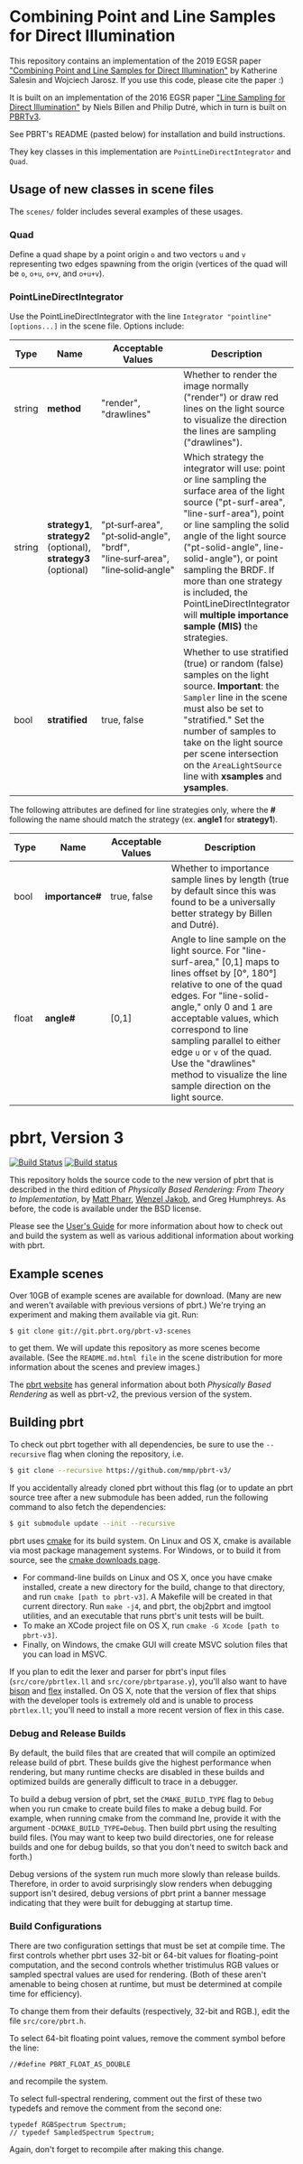 Combining Point and Line Samples for Direct Illumination
========================================================

This repository contains an implementation of the 2019 EGSR paper ["Combining Point and Line Samples for Direct Illumination"](https://cs.dartmouth.edu/~wjarosz/publications/salesin19combining.html) by Katherine Salesin and Wojciech Jarosz. If you use this code, please cite the paper :)

It is built on an implementation of the 2016 EGSR paper ["Line Sampling for Direct Illumination"](http://graphics.cs.kuleuven.be/publications/BD2016LSFDI/) by Niels Billen and Philip Dutré, which in turn is built on [PBRTv3](http://pbrt.org).

See PBRT's README (pasted below) for installation and build instructions.

They key classes in this implementation are `PointLineDirectIntegrator` and `Quad`.

Usage of new classes in scene files
-----------------------------------

The `scenes/` folder includes several examples of these usages.

### Quad ###

Define a quad shape by a point origin `o` and two vectors `u` and `v` representing two edges spawning from the origin (vertices of the quad will be `o`, `o+u`, `o+v`, and `o+u+v`).

### PointLineDirectIntegrator ###

Use the PointLineDirectIntegrator with the line `Integrator "pointline" [options...]` in the scene file. Options include:

Type | Name  | Acceptable Values | Description
---- | ----- | ----------------- | ----------- 
string | **method** | "render", "drawlines" | Whether to render the image normally ("render") or draw red lines on the light source to visualize the direction the lines are sampling ("drawlines").
string | **strategy1**, **strategy2** (optional), **strategy3** (optional) | "pt&#8209;surf&#8209;area", "pt&#8209;solid&#8209;angle", "brdf", "line&#8209;surf&#8209;area", "line&#8209;solid&#8209;angle" |  Which strategy the integrator will use: point or line sampling the surface area of the light source ("pt-surf-area", "line-surf-area"), point or line sampling the solid angle of the light source ("pt-solid-angle", line-solid-angle"), or point sampling the BRDF. If more than one strategy is included, the PointLineDirectIntegrator will **multiple importance sample (MIS)** the strategies.
bool | **stratified** | true, false | Whether to use stratified (true) or random (false) samples on the light source. **Important**: the `Sampler` line in the scene must also be set to "stratified." Set the number of samples to take on the light source per scene intersection on the `AreaLightSource` line with **xsamples** and **ysamples**.

The following attributes are defined for line strategies only, where the **#** following the name should match the strategy (ex. **angle1** for **strategy1**).

Type | Name  | Acceptable Values | Description
---- | ----- | ----------------- | -----------  
bool | **importance#** | true, false | Whether to importance sample lines by length (true by default since this was found to be a universally better strategy by Billen and Dutré).
float | **angle#** | [0,1] | Angle to line sample on the light source. For "line-surf-area," [0,1] maps to lines offset by [0&deg;, 180&deg;] relative to one of the quad edges. For "line-solid-angle," only 0 and 1 are acceptable values, which correspond to line sampling parallel to either edge `u` or `v` of the quad. Use the "drawlines" method to visualize the line sample direction on the light source.


pbrt, Version 3
===============

[![Build Status](https://travis-ci.org/mmp/pbrt-v3.svg?branch=master)](https://travis-ci.org/mmp/pbrt-v3)
[![Build status](https://ci.appveyor.com/api/projects/status/mlm9g91ejxlcn67s/branch/master?svg=true)](https://ci.appveyor.com/project/mmp/pbrt-v3/branch/master)

This repository holds the source code to the new version of pbrt that is
described in the third edition of *Physically Based Rendering: From
Theory to Implementation*, by [Matt Pharr](http://pharr.org/matt), [Wenzel
Jakob](http://www.mitsuba-renderer.org/~wenzel/), and Greg Humphreys.  As
before, the code is available under the BSD license.

Please see the [User's Guide](http://pbrt.org/users-guide.html) for more
information about how to check out and build the system as well as various
additional information about working with pbrt.

Example scenes
--------------

Over 10GB of example scenes are available for download. (Many are new and
weren't available with previous versions of pbrt.) We're trying an
experiment and making them available via git. Run:
```
$ git clone git://git.pbrt.org/pbrt-v3-scenes
```
to get them. We will update this repository as more scenes become
available. (See the `README.md.html file` in the scene distribution for
more information about the scenes and preview images.)

The [pbrt website](http://pbrt.org) has general information about
both *Physically Based Rendering* as well as pbrt-v2, the previous version
of the system.

Building pbrt
-------------

To check out pbrt together with all dependencies, be sure to use the
`--recursive` flag when cloning the repository, i.e.
```bash
$ git clone --recursive https://github.com/mmp/pbrt-v3/
```
If you accidentally already cloned pbrt without this flag (or to update an
pbrt source tree after a new submodule has been added, run the following
command to also fetch the dependencies:
```bash
$ git submodule update --init --recursive
```
pbrt uses [cmake](http://www.cmake.org/) for its build system.  On Linux
and OS X, cmake is available via most package management systems.  For
Windows, or to build it from source, see the [cmake downloads
page](http://www.cmake.org/download/).

* For command-line builds on Linux and OS X, once you have cmake installed,
  create a new directory for the build, change to that directory, and run
  `cmake [path to pbrt-v3]`. A Makefile will be created in that
  current directory.  Run `make -j4`, and pbrt, the obj2pbrt and imgtool
  utilities, and an executable that runs pbrt's unit tests will be built.
* To make an XCode project file on OS X, run `cmake -G Xcode [path to pbrt-v3]`.
* Finally, on Windows, the cmake GUI will create MSVC solution files that
  you can load in MSVC.

If you plan to edit the lexer and parser for pbrt's input files
(`src/core/pbrtlex.ll` and `src/core/pbrtparase.y`), you'll also want to
have [bison](https://www.gnu.org/software/bison/) and
[flex](http://flex.sourceforge.net/) installed. On OS X, note that the
version of flex that ships with the developer tools is extremely old and is
unable to process `pbrtlex.ll`; you'll need to install a more recent
version of flex in this case.

### Debug and Release Builds ###

By default, the build files that are created that will compile an optimized
release build of pbrt. These builds give the highest performance when
rendering, but many runtime checks are disabled in these builds and
optimized builds are generally difficult to trace in a debugger.

To build a debug version of pbrt, set the `CMAKE_BUILD_TYPE` flag to
`Debug` when you run cmake to create build files to make a debug build. For
example, when running cmake from the command lne, provide it with the
argument `-DCMAKE_BUILD_TYPE=Debug`. Then build pbrt using the resulting
build files. (You may want to keep two build directories, one for release
builds and one for debug builds, so that you don't need to switch back and
forth.)

Debug versions of the system run much more slowly than release
builds. Therefore, in order to avoid surprisingly slow renders when
debugging support isn't desired, debug versions of pbrt print a banner
message indicating that they were built for debugging at startup time.

### Build Configurations ###

There are two configuration settings that must be set at compile time. The
first controls whether pbrt uses 32-bit or 64-bit values for floating-point
computation, and the second controls whether tristimulus RGB values or
sampled spectral values are used for rendering.  (Both of these aren't
amenable to being chosen at runtime, but must be determined at compile time
for efficiency).

To change them from their defaults (respectively, 32-bit
and RGB.), edit the file `src/core/pbrt.h`.

To select 64-bit floating point values, remove the comment symbol before
the line:
```
//#define PBRT_FLOAT_AS_DOUBLE
```
and recompile the system.

To select full-spectral rendering, comment out the first of these two
typedefs and remove the comment from the second one:
```
typedef RGBSpectrum Spectrum;
// typedef SampledSpectrum Spectrum;
```
Again, don't forget to recompile after making this change.

